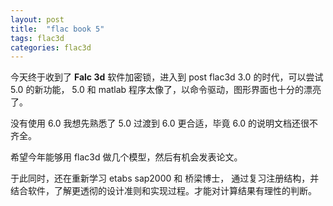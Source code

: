 ```yaml
---
layout: post
title:  "flac book 5"
tags: flac3d
categories: flac3d
---
```



今天终于收到了 <b>Falc 3d</b> 软件加密锁，进入到 post flac3d 3.0 的时代，可以尝试 5.0 的新功能， 5.0 和 matlab 程序太像了，以命令驱动，图形界面也十分的漂亮了。

没有使用 6.0 我想先熟悉了 5.0 过渡到 6.0 更合适，毕竟 6.0 的说明文档还很不齐全。

希望今年能够用 flac3d 做几个模型，然后有机会发表论文。

于此同时，还在重新学习 etabs sap2000 和 桥梁博士， 通过复习注册结构，并结合软件，了解更透彻的设计准则和实现过程。才能对计算结果有理性的判断。